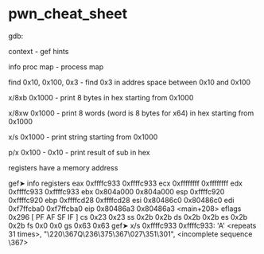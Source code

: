 # pwn_cheat_sheet

gdb:

context - gef hints

info proc map - process map

find 0x10, 0x100, 0x3 - find 0x3 in addres space between 0x10 and 0x100

x/8xb 0x1000 - print 8 bytes in hex starting from 0x1000

x/8xw 0x1000 - print 8 words (word is 8 bytes for x64) in hex starting from 0x1000

x/s 0x1000 - print string starting from 0x1000

p/x 0x100 - 0x10 - print result of sub in hex

registers have a memory address 

gef➤  info registers 
eax            0xffffc933          0xffffc933
ecx            0xffffffff          0xffffffff
edx            0xffffc933          0xffffc933
ebx            0x804a000           0x804a000
esp            0xffffc920          0xffffc920
ebp            0xffffcd28          0xffffcd28
esi            0x80486c0           0x80486c0
edi            0xf7ffcba0          0xf7ffcba0
eip            0x80486a3           0x80486a3 <main+208>
eflags         0x296               [ PF AF SF IF ]
cs             0x23                0x23
ss             0x2b                0x2b
ds             0x2b                0x2b
es             0x2b                0x2b
fs             0x0                 0x0
gs             0x63                0x63
gef➤  x/s 0xffffc933
0xffffc933:     'A' <repeats 31 times>, "\220\367Q\236\375\367\027\351\301", <incomplete sequence \367>







